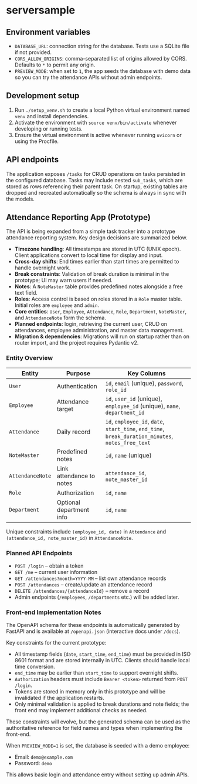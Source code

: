 # serversample

## Environment variables

- `DATABASE_URL`: connection string for the database. Tests use a SQLite file if
  not provided.
- `CORS_ALLOW_ORIGINS`: comma-separated list of origins allowed by CORS.
  Defaults to `*` to permit any origin.
- `PREVIEW_MODE`: when set to `1`, the app seeds the database with demo data so
  you can try the attendance APIs without admin endpoints.

## Development setup

1. Run `./setup_venv.sh` to create a local Python virtual environment named `venv`
   and install dependencies.
2. Activate the environment with `source venv/bin/activate` whenever developing
   or running tests.
3. Ensure the virtual environment is active whenever running `uvicorn` or using the Procfile.

## API endpoints

The application exposes `/tasks` for CRUD operations on tasks persisted in the
configured database. Tasks may include nested `sub_tasks`, which are stored as
rows referencing their parent task. On startup, existing tables are dropped and
recreated automatically so the schema is always in sync with the models.

## Attendance Reporting App (Prototype)

The API is being expanded from a simple task tracker into a prototype attendance
reporting system. Key design decisions are summarized below.

- **Timezone handling**: All timestamps are stored in UTC (UNIX epoch). Client
  applications convert to local time for display and input.
- **Cross-day shifts**: End times earlier than start times are permitted to
  handle overnight work.
- **Break constraints**: Validation of break duration is minimal in the
  prototype; UI may warn users if needed.
- **Notes**: A `NoteMaster` table provides predefined notes alongside a free
  text field.
- **Roles**: Access control is based on roles stored in a `Role` master table.
  Initial roles are `employee` and `admin`.
- **Core entities**: `User`, `Employee`, `Attendance`, `Role`, `Department`,
  `NoteMaster`, and `AttendanceNote` form the schema.
- **Planned endpoints**: login, retrieving the current user, CRUD on
  attendances, employee administration, and master data management.
- **Migration & dependencies**: Migrations will run on startup rather than on
  router import, and the project requires Pydantic v2.

### Entity Overview

| Entity | Purpose | Key Columns |
| --- | --- | --- |
| `User` | Authentication | `id`, `email` (unique), `password`, `role_id` |
| `Employee` | Attendance target | `id`, `user_id` (unique), `employee_id` (unique), `name`, `department_id` |
| `Attendance` | Daily record | `id`, `employee_id`, `date`, `start_time`, `end_time`, `break_duration_minutes`, `notes_free_text` |
| `NoteMaster` | Predefined notes | `id`, `name` (unique) |
| `AttendanceNote` | Link attendance to notes | `attendance_id`, `note_master_id` |
| `Role` | Authorization | `id`, `name` |
| `Department` | Optional department info | `id`, `name` |

Unique constraints include `(employee_id, date)` in `Attendance` and `(attendance_id, note_master_id)` in `AttendanceNote`.

### Planned API Endpoints

- `POST /login` – obtain a token
- `GET /me` – current user information
- `GET /attendances?month=YYYY-MM` – list own attendance records
- `POST /attendances` – create/update an attendance record
- `DELETE /attendances/{attendanceId}` – remove a record
- Admin endpoints (`/employees`, `/departments` etc.) will be added later.

### Front-end Implementation Notes

The OpenAPI schema for these endpoints is automatically generated by FastAPI and
is available at `/openapi.json` (interactive docs under `/docs`).

Key constraints for the current prototype:

* All timestamp fields (`date`, `start_time`, `end_time`) must be provided in
  ISO 8601 format and are stored internally in UTC. Clients should handle local
  time conversion.
* `end_time` may be earlier than `start_time` to support overnight shifts.
* `Authorization` headers must include `Bearer <token>` returned from
  `POST /login`.
* Tokens are stored in memory only in this prototype and will be
  invalidated if the application restarts.
* Only minimal validation is applied to break durations and note fields; the
  front end may implement additional checks as needed.

These constraints will evolve, but the generated schema can be used as the
authoritative reference for field names and types when implementing the
front-end.

When `PREVIEW_MODE=1` is set, the database is seeded with a demo employee:

* Email: `demo@example.com`
* Password: `demo`

This allows basic login and attendance entry without setting up admin APIs.
